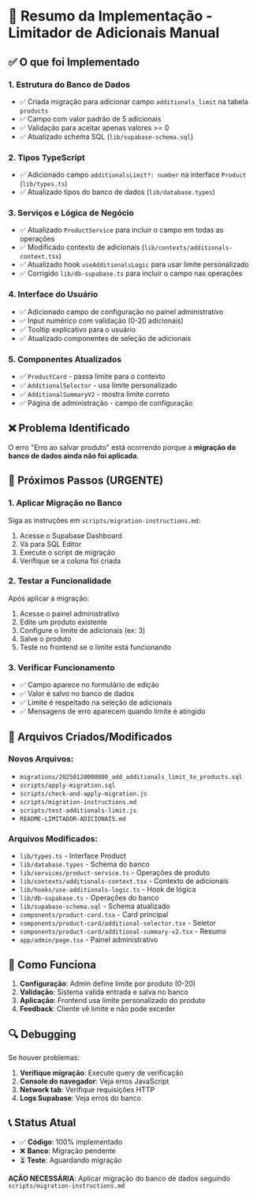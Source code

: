 # 🎯 Resumo da Implementação - Limitador de Adicionais Manual

## ✅ O que foi Implementado

### 1. **Estrutura do Banco de Dados**
- ✅ Criada migração para adicionar campo `additionals_limit` na tabela `products`
- ✅ Campo com valor padrão de 5 adicionais
- ✅ Validação para aceitar apenas valores >= 0
- ✅ Atualizado schema SQL (`lib/supabase-schema.sql`)

### 2. **Tipos TypeScript**
- ✅ Adicionado campo `additionalsLimit?: number` na interface `Product` (`lib/types.ts`)
- ✅ Atualizado tipos do banco de dados (`lib/database.types`)

### 3. **Serviços e Lógica de Negócio**
- ✅ Atualizado `ProductService` para incluir o campo em todas as operações
- ✅ Modificado contexto de adicionais (`lib/contexts/additionals-context.tsx`)
- ✅ Atualizado hook `useAdditionalsLogic` para usar limite personalizado
- ✅ Corrigido `lib/db-supabase.ts` para incluir o campo nas operações

### 4. **Interface do Usuário**
- ✅ Adicionado campo de configuração no painel administrativo
- ✅ Input numérico com validação (0-20 adicionais)
- ✅ Tooltip explicativo para o usuário
- ✅ Atualizado componentes de seleção de adicionais

### 5. **Componentes Atualizados**
- ✅ `ProductCard` - passa limite para o contexto
- ✅ `AdditionalSelector` - usa limite personalizado
- ✅ `AdditionalSummaryV2` - mostra limite correto
- ✅ Página de administração - campo de configuração

## ❌ Problema Identificado

O erro "Erro ao salvar produto" está ocorrendo porque a **migração do banco de dados ainda não foi aplicada**.

## 🔧 Próximos Passos (URGENTE)

### 1. **Aplicar Migração no Banco**
Siga as instruções em `scripts/migration-instructions.md`:

1. Acesse o Supabase Dashboard
2. Vá para SQL Editor
3. Execute o script de migração
4. Verifique se a coluna foi criada

### 2. **Testar a Funcionalidade**
Após aplicar a migração:

1. Acesse o painel administrativo
2. Edite um produto existente
3. Configure o limite de adicionais (ex: 3)
4. Salve o produto
5. Teste no frontend se o limite está funcionando

### 3. **Verificar Funcionamento**
- ✅ Campo aparece no formulário de edição
- ✅ Valor é salvo no banco de dados
- ✅ Limite é respeitado na seleção de adicionais
- ✅ Mensagens de erro aparecem quando limite é atingido

## 📁 Arquivos Criados/Modificados

### Novos Arquivos:
- `migrations/20250120000000_add_additionals_limit_to_products.sql`
- `scripts/apply-migration.sql`
- `scripts/check-and-apply-migration.js`
- `scripts/migration-instructions.md`
- `scripts/test-additionals-limit.js`
- `README-LIMITADOR-ADICIONAIS.md`

### Arquivos Modificados:
- `lib/types.ts` - Interface Product
- `lib/database.types` - Schema do banco
- `lib/services/product-service.ts` - Operações de produto
- `lib/contexts/additionals-context.tsx` - Contexto de adicionais
- `lib/hooks/use-additionals-logic.ts` - Hook de lógica
- `lib/db-supabase.ts` - Operações do banco
- `lib/supabase-schema.sql` - Schema atualizado
- `components/product-card.tsx` - Card principal
- `components/product-card/additional-selector.tsx` - Seletor
- `components/product-card/additional-summary-v2.tsx` - Resumo
- `app/admin/page.tsx` - Painel administrativo

## 🎯 Como Funciona

1. **Configuração**: Admin define limite por produto (0-20)
2. **Validação**: Sistema valida entrada e salva no banco
3. **Aplicação**: Frontend usa limite personalizado do produto
4. **Feedback**: Cliente vê limite e não pode exceder

## 🔍 Debugging

Se houver problemas:

1. **Verifique migração**: Execute query de verificação
2. **Console do navegador**: Veja erros JavaScript
3. **Network tab**: Verifique requisições HTTP
4. **Logs Supabase**: Veja erros do banco

## 📞 Status Atual

- ✅ **Código**: 100% implementado
- ❌ **Banco**: Migração pendente
- ⏳ **Teste**: Aguardando migração

**AÇÃO NECESSÁRIA**: Aplicar migração do banco de dados seguindo `scripts/migration-instructions.md` 